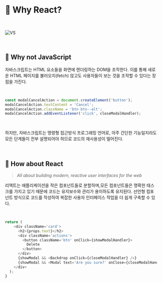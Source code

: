 # 🔵 Why React?

<br/>

![VS](https://nawazshaik.com/wp-content/uploads/2020/11/js-react.jpg)

<br/>

## 🔹 Why not JavaScript

자바스크립트는 HTML 요소들을 화면에 렌더링하는 DOM을 조작한다. 이를 통해 새로운 HTML 페이지를 불러오지(fetch) 않고도 사용자들이 보는 것을 조작할 수 있다는 장점을 가진다.

<br/>

```js
const modalCancelAction = document.createElement('button');
modalCancelAction.textContent = 'Cancel';
modalCancelAction.className = 'btn btn--alt';
modalCancelAction.addEventListener('click', closeModalHandler);
```

<br/>

하지만, 자바스크립트는 명령형 접근방식 프로그래밍 언어로, 아주 간단한 기능일지라도 모든 단계들이 전부 설명되어야 하므로 코드의 재사용성이 떨어진다.

<br/>

## 🔹 How about React

> _All about building modern, reactive user interfaces for the web_

리액트는 애플리케이션을 작은 컴포넌트들로 분할하며,모든 컴포넌트들은 명확한 태스크를 가지고 있기 때문에 코드는 유지보수와 관리가 용이하도록 유지된다. 선언형 컴포넌트 방식으로 코드를 작성하여 복잡한 사용자 인터페이스 작업을 더 쉽게 구축할 수 있다.

<br/>

```js
return (
    <div className='card'>
      <h2>{props.text}</h2>
      <div className='actions'>
        <button className='btn' onClick={showModalHandler}>
          Delete
        </button>
      </div>
      {showModal && <Backdrop onClick={closeModalHandler} />}
      {showModal && <Modal text='Are you sure?' onClose={closeModalHandler} />}
    </div>
  );
}
```
